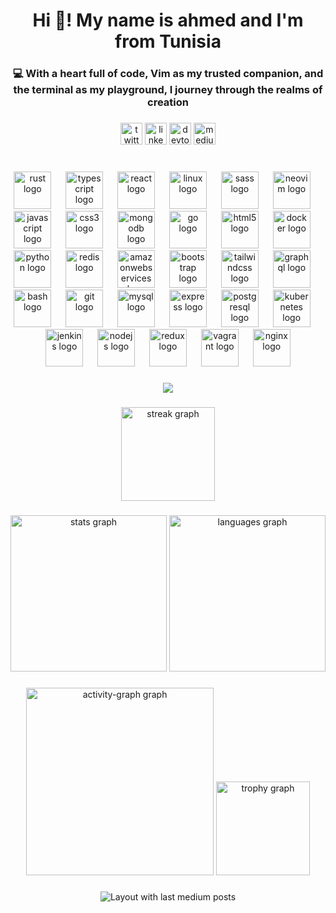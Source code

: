<h1 align="center">Hi 👋! My name is ahmed and I'm from Tunisia</h1>

###

<h3 align="center">💻 With a heart full of code, Vim as my trusted companion, and the terminal as my playground, I journey through the realms of creation</h3>

###

<div align="center">
  <a href="https://twitter.com/barhoumi_ahmed_" target="blank" ><img src="https://img.shields.io/static/v1?message=Twitter&logo=twitter&label=&color=1DA1F2&logoColor=white&labelColor=&style=for-the-badge" height="35" alt="twitter logo"  /></a>
  <a href="https://www.linkedin.com/in/ahmed-barhoumi-a58369222/" target="blank" ><img src="https://img.shields.io/static/v1?message=LinkedIn&logo=linkedin&label=&color=0077B5&logoColor=white&labelColor=&style=for-the-badge" height="35" alt="linkedin logo"  /></a>
  <a href="https://dev.to/ahmed-barhoumi" target="blank" ><img src="https://img.shields.io/static/v1?message=dev.to&logo=dev.to&label=&color=0A0A0A&logoColor=white&labelColor=&style=for-the-badge" height="35" alt="devto logo"  /></a>
  <a href="https://medium.com/@banoni.bro" target="blank" ><img src="https://img.shields.io/static/v1?message=Medium&logo=medium&label=&color=12100E&logoColor=white&labelColor=&style=for-the-badge" height="35" alt="medium logo"  /></a>
</div>

###

<br clear="both">

<div align="center">
  <img src="https://skillicons.dev/icons?i=rust" height="60" alt="rust logo"  />
  <img width="15" />
  <img src="https://cdn.jsdelivr.net/gh/devicons/devicon/icons/typescript/typescript-original.svg" height="60" alt="typescript logo"  />
  <img width="15" />
  <img src="https://cdn.jsdelivr.net/gh/devicons/devicon/icons/react/react-original.svg" height="60" alt="react logo"  />
  <img width="15" />
  <img src="https://skillicons.dev/icons?i=linux" height="60" alt="linux logo"  />
  <img width="15" />
  <img src="https://cdn.jsdelivr.net/gh/devicons/devicon/icons/sass/sass-original.svg" height="60" alt="sass logo"  />
  <img width="15" />
  <img src="https://skillicons.dev/icons?i=neovim" height="60" alt="neovim logo"  />
  <img width="15" />
  <img src="https://cdn.jsdelivr.net/gh/devicons/devicon/icons/javascript/javascript-original.svg" height="60" alt="javascript logo"  />
  <img width="15" />
  <img src="https://cdn.jsdelivr.net/gh/devicons/devicon/icons/css3/css3-original.svg" height="60" alt="css3 logo"  />
  <img width="15" />
  <img src="https://cdn.simpleicons.org/mongodb/47A248" height="60" alt="mongodb logo"  />
  <img width="15" />
  <img src="https://cdn.simpleicons.org/go/00ADD8" height="60" alt="go logo"  />
  <img width="15" />
  <img src="https://cdn.jsdelivr.net/gh/devicons/devicon/icons/html5/html5-original.svg" height="60" alt="html5 logo"  />
  <img width="15" />
  <img src="https://cdn.simpleicons.org/docker/2496ED" height="60" alt="docker logo"  />
  <img width="15" />
  <img src="https://skillicons.dev/icons?i=py" height="60" alt="python logo"  />
  <img width="15" />
  <img src="https://cdn.simpleicons.org/redis/DC382D" height="60" alt="redis logo"  />
  <img width="15" />
  <img src="https://skillicons.dev/icons?i=aws" height="60" alt="amazonwebservices logo"  />
  <img width="15" />
  <img src="https://skillicons.dev/icons?i=bootstrap" height="60" alt="bootstrap logo"  />
  <img width="15" />
  <img src="https://cdn.simpleicons.org/tailwindcss/06B6D4" height="60" alt="tailwindcss logo"  />
  <img width="15" />
  <img src="https://cdn.simpleicons.org/graphql/E10098" height="60" alt="graphql logo"  />
  <img width="15" />
  <img src="https://cdn.simpleicons.org/gnubash/4EAA25" height="60" alt="bash logo"  />
  <img width="15" />
  <img src="https://cdn.simpleicons.org/git/F05032" height="60" alt="git logo"  />
  <img width="15" />
  <img src="https://cdn.simpleicons.org/mysql/4479A1" height="60" alt="mysql logo"  />
  <img width="15" />
  <img src="https://skillicons.dev/icons?i=express" height="60" alt="express logo"  />
  <img width="15" />
  <img src="https://cdn.simpleicons.org/postgresql/4169E1" height="60" alt="postgresql logo"  />
  <img width="15" />
  <img src="https://cdn.simpleicons.org/kubernetes/326CE5" height="60" alt="kubernetes logo"  />
  <img width="15" />
  <img src="https://skillicons.dev/icons?i=jenkins" height="60" alt="jenkins logo"  />
  <img width="15" />
  <img src="https://cdn.simpleicons.org/nodedotjs/339933" height="60" alt="nodejs logo"  />
  <img width="15" />
  <img src="https://cdn.simpleicons.org/redux/764ABC" height="60" alt="redux logo"  />
  <img width="15" />
  <img src="https://cdn.simpleicons.org/vagrant/1868F2" height="60" alt="vagrant logo"  />
  <img width="15" />
  <img src="https://cdn.simpleicons.org/nginx/009639" height="60" alt="nginx logo"  />
</div>

###

<div align="center">
  <img src="https://profile-counter.glitch.me/banoni-dev/count.svg?"  />
</div>

###

<div align="center">
  <img src="https://streak-stats.demolab.com?user=banoni-dev&locale=en&mode=daily&theme=blue-green&hide_border=false&border_radius=5&order=3" height="150" alt="streak graph"  />
</div>

###

<div align="center">
  <img src="https://github-readme-stats.vercel.app/api?username=banoni-dev&hide_title=false&hide_rank=false&show_icons=true&include_all_commits=true&count_private=true&disable_animations=false&theme=blue-green&locale=en&hide_border=false" height="250" alt="stats graph"  />
  <img src="https://github-readme-stats.vercel.app/api/top-langs?username=banoni-dev&locale=en&hide_title=false&layout=compact&card_width=320&langs_count=6&theme=blue-green&hide_border=false" height="250" alt="languages graph"  />
</div>

###

<div align="center">
  <img src="https://github-readme-activity-graph.vercel.app/graph?username=banoni-dev&radius=16&theme=github-dark&area=true&order=5" height="300" alt="activity-graph graph"  />
  <img src="https://github-profile-trophy.vercel.app?username=banoni-dev&theme=darkhub&column=-1&row=2&margin-w=5&margin-h=8&no-bg=false&no-frame=false&order=4" height="150" alt="trophy graph"  />
</div>


###

<div align="center">
  <img src="https://github-read-medium-git-main.pahlevikun.vercel.app/latest?limit=4&username=banoni.bro&theme=dark" alt="Layout with last medium posts"  />
</div>

###
